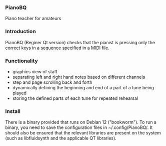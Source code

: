 ### PianoBQ
Piano teacher for amateurs

### Introduction
PianoBQ (Beginer Qt version) checks that the pianist is pressing only the correct keys in a sequence specified in a MIDI file.

### Functionality
- graphics view of staff
- separating left and right hand notes based on different channels
- step and page scrolling back and forth
- dynamically defining the beginning and end of a part of a tune being played
- storing the defined parts of each tune for repeated rehearsal

### Install
There is a binary provided that runs on Debian 12 ("bookworm"). To run a binary, you need to save the configuration files in ~/.config/PianoBQ/. It should also be ensured that the relevant libraries are present on the system (such as libfluidsynth and the applicable QT libraries).
